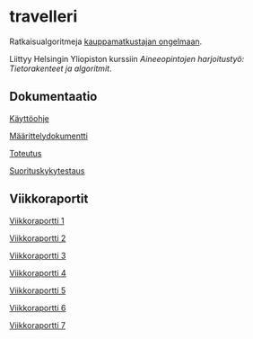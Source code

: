 # travelleri
Ratkaisualgoritmeja [kauppamatkustajan ongelmaan](https://en.wikipedia.org/wiki/Travelling_salesman_problem).

Liittyy Helsingin Yliopiston kurssiin *Aineeopintojen harjoitustyö: Tietorakenteet ja algoritmit*.

## Dokumentaatio

[Käyttöohje](../master/documentation/kayttoohje.md)

[Määrittelydokumentti](../master/documentation/maarittely.md)

[Toteutus](../master/documentation/toteutus.md)

[Suorituskykytestaus](../master/documentation/suorituskyky.md)

## Viikkoraportit

[Viikkoraportti 1](../master/documentation/viikkoraportti1.md)

[Viikkoraportti 2](../master/documentation/viikkoraportti2.md)

[Viikkoraportti 3](../master/documentation/viikkoraportti3.md)

[Viikkoraportti 4](../master/documentation/viikkoraportti4.md)

[Viikkoraportti 5](../master/documentation/viikkoraportti5.md)

[Viikkoraportti 6](../master/documentation/viikkoraportti6.md)

[Viikkoraportti 7](../master/documentation/viikkoraportti7.md)
